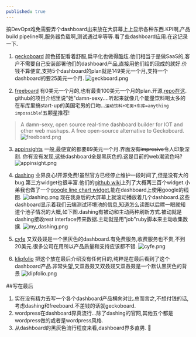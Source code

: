 ```yaml
---
published: true
---
```

搞DevOps难免需要弄个dashboard出来放在大屏幕上上显示各种东西.KPI啊,产品build pipeline啊,服务器负载啊,测试通过率等等.看了些dashboard应用.在这记录一下.

1. [geckoboard](https://www.geckoboard.com/)
颜色搭配看着舒服,扁平化也做得酷炫.他们相当于是做SaaS的,客户不需要自己安装部署他们的dashboard产品,直接用他们给的现成的就好.价钱不算便宜,支持5个dashboard的plan就是149美元一个月,支持一个dashboard的要25美元一个月.
![geckboard.png]({{site.baseurl}}/images/geckboard.png)

2. [freeboard](https://freeboard.io/)
有0美元一个月的,也有最贵100美元一个月的plan.开源,[repo在这](https://github.com/Freeboard/freeboard). github的项目介绍里说"她"damn-sexy....听起来就像几个能量饮料喝太多的在车库里搞start-up的美国宅男的口吻...`运动饮料+宅男+车库=anything impossible`!五颗星推荐!
>A damn-sexy, open source real-time dashboard builder for IOT and other web mashups. A free open-source alternative to Geckoboard.
![freeboard.png]({{site.baseurl}}/images/freeboard.png)

3. [appinsights](https://www.appinsights.com/)
一般,最便宜的都要89美元一个月.界面没有~~impresive~~令人印象深刻. 你有没有发现,这些dashboard全是黑灰色的.这是目前的web潮流色吗? 
![appinsight.png]({{site.baseurl}}/images/appinsight.png)

4. [dashing](http://dashing.io/)
业界良心!开源免费!虽然官方已经停止维护一段时间了,但是没有大的bug.第三方widget也很丰富.他们的[github wiki](https://github.com/Shopify/dashing/wiki/Additional-Widgets)上列了大概两三百个widget.小弟我也做了一个[google line chart widget](https://gist.github.com/lizer/bfb71771537e437618c8),能在dashboard上使用google的线图.
![dashing.png]({{site.baseurl}}/images/dashing.png)
现在我身后的大屏幕上就滚动播放着几个dashboard.这些dashboard显示着我们云端测试环境池的信息,知道怎么读图以后瞟一眼就知道个池子情况的大概,如下图.dashing有被动和主动两种刷新方式.被动就是dashing接收rest interface传来数据.主动就是用"job"ruby脚本来主动收集数据.
![my_dashing.png]({{site.baseurl}}/images/my_dashing.png)

5. [cyfe](https://www.cyfe.com/)
又双叒叕是一个黑灰色的dashboard.有免费服务,收费服务也不贵,不到20美元.很多公司在用所以产品质量和支持应该都不错.
![cyfe.png]({{site.baseurl}}/images/cyfe.png)

6. [klipfolio](https://www.klipfolio.com/features)
把这个放在最后介绍没有任何目的,纯粹是在最后看到了这个dashboard产品.非常失望,又双叒叕又双叒叕又双叒叕是一个默认黑灰色的背景
![klipfolio.png]({{site.baseurl}}/images/klipfolio.png)



##写在最后
1. 实在没有精力去写一个各个dashboard产品横向对比.总而言之,不想付钱的话,考虑dashing和freeboard.不差钱的话就geckoboard.
2. wordpress在dashboard界真流行...除了dashing的官网,其他五个都是wordpress做的或者是wordpress风格.
3. 从dashboard的黑灰色流行程度来看,dashboard界多直男. :ghost:
